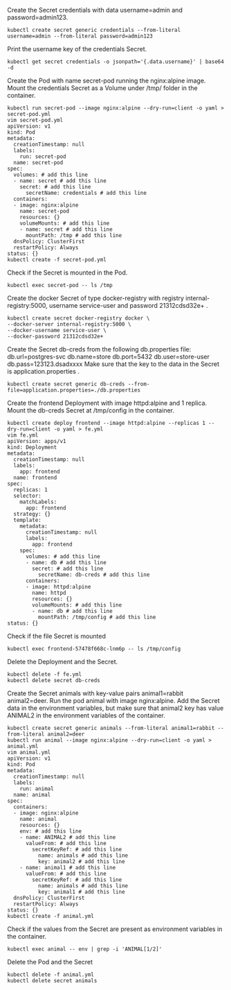 Create the Secret credentials with data username=admin and password=admin123.
```
kubectl create secret generic credentials --from-literal username=admin --from-literal password=admin123
```

Print the username key of the credentials Secret.
```
kubectl get secret credentials -o jsonpath='{.data.username}' | base64 -d
```

Create the Pod with name secret-pod running the nginx:alpine image.
Mount the credentials Secret as a Volume under /tmp/ folder in the container.
```
kubectl run secret-pod --image nginx:alpine --dry-run=client -o yaml > secret-pod.yml
vim secret-pod.yml
apiVersion: v1
kind: Pod
metadata:
  creationTimestamp: null
  labels:
    run: secret-pod
  name: secret-pod
spec:
  volumes: # add this line
  - name: secret # add this line
    secret: # add this line
      secretName: credentials # add this line
  containers:
  - image: nginx:alpine
    name: secret-pod
    resources: {}
    volumeMounts: # add this line
    - name: secret # add this line
      mountPath: /tmp # add this line
  dnsPolicy: ClusterFirst
  restartPolicy: Always
status: {}
kubectl create -f secret-pod.yml
```

Check if the Secret is mounted in the Pod.
```
kubectl exec secret-pod -- ls /tmp
```

Create the docker Secret of type docker-registry with registry internal-registry:5000, username service-user and password 21312cdsd32e+ .
```
kubectl create secret docker-registry docker \
--docker-server internal-registry:5000 \
--docker-username service-user \
--docker-password 21312cdsd32e+
```

Create the Secret db-creds from the following db.properties file:
db.url=postgres-svc
db.name=store
db.port=5432
db.user=store-user
db.pass=123123.dsadxxxx
Make sure that the key to the data in the Secret is application.properties .
```
kubectl create secret generic db-creds --from-file=application.properties=./db.properties
```

Create the frontend Deployment with image httpd:alpine and 1 replica.
Mount the db-creds Secret at /tmp/config in the container.
```
kubectl create deploy frontend --image httpd:alpine --replicas 1 --dry-run=client -o yaml > fe.yml
vim fe.yml
apiVersion: apps/v1
kind: Deployment
metadata:
  creationTimestamp: null
  labels:
    app: frontend
  name: frontend
spec:
  replicas: 1
  selector:
    matchLabels:
      app: frontend
  strategy: {}
  template:
    metadata:
      creationTimestamp: null
      labels:
        app: frontend
    spec:
      volumes: # add this line
      - name: db # add this line
        secret: # add this line
          secretName: db-creds # add this line
      containers:
      - image: httpd:alpine
        name: httpd
        resources: {}
        volumeMounts: # add this line
        - name: db # add this line
          mountPath: /tmp/config # add this line
status: {}
```

Check if the file Secret is mounted
```
kubectl exec frontend-57478f668c-lnm6p -- ls /tmp/config
```

Delete the Deployment and the Secret.
```
kubectl delete -f fe.yml
kubectl delete secret db-creds
```

Create the Secret animals with key-value pairs animal1=rabbit animal2=deer.
Run the pod animal with image nginx:alpine.
Add the Secret data in the environment variables, but make sure that animal2 key has value ANIMAL2 in the environment variables of the container.
```
kubectl create secret generic animals --from-literal animal1=rabbit --from-literal animal2=deer
kubectl run animal --image nginx:alpine --dry-run=client -o yaml > animal.yml
vim animal.yml
apiVersion: v1
kind: Pod
metadata:
  creationTimestamp: null
  labels:
    run: animal
  name: animal
spec:
  containers:
  - image: nginx:alpine
    name: animal
    resources: {}
    env: # add this line
    - name: ANIMAL2 # add this line
      valueFrom: # add this line
        secretKeyRef: # add this line
          name: animals # add this line
          key: animal2 # add this line
    - name: animal1 # add this line
      valueFrom: # add this line
        secretKeyRef: # add this line
          name: animals # add this line
          key: animal1 # add this line
  dnsPolicy: ClusterFirst
  restartPolicy: Always
status: {}
kubectl create -f animal.yml
```

Check if the values from the Secret are present as environment variables in the container.
```
kubectl exec animal -- env | grep -i 'ANIMAL[1/2]'
```

Delete the Pod and the Secret
```
kubectl delete -f animal.yml
kubectl delete secret animals
```
